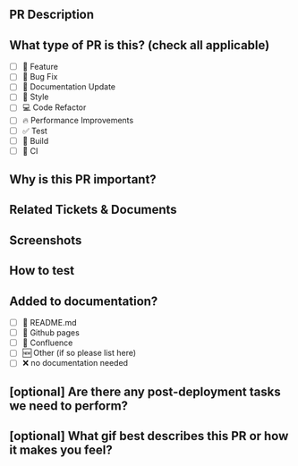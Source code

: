 ## PR Description

<!-- Please give a description on this PR-->

## What type of PR is this? (check all applicable)

- [ ] 🔧 Feature
- [ ] 🐛 Bug Fix
- [ ] 📝 Documentation Update
- [ ] 🎨 Style
- [ ] 💻 Code Refactor
- [ ] 🔥 Performance Improvements
- [ ] ✅ Test
- [ ] 🔨 Build
- [ ] 🔁 CI

## Why is this PR important?
<!-- Useful to see why this PR should be implemented -->

## Related Tickets & Documents
<!-- Please link any related issues, tickets, documents, etc here -->

## Screenshots

<!-- Screenshots are helpful :) -->


## How to test
<!-- 
Please provide some steps for a reviewer(s) to test your change. If you have wrote tests, you can mention that here as well.
1. Click a link
2. Do this thing
3. Validate you see it working
-->


## Added to documentation?

- [ ] 📜 README.md
- [ ] 📓 Github pages
- [ ] 📕 Confluence
- [ ] 🆕 Other (if so please list here)
- [ ] ❌ no documentation needed

## [optional] Are there any post-deployment tasks we need to perform?


## [optional] What gif best describes this PR or how it makes you feel?
<!-- Optional, but recommended :) -->
